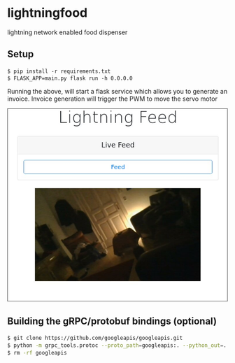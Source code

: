 # lightningfood
lightning network enabled food dispenser

## Setup
```
$ pip install -r requirements.txt
$ FLASK_APP=main.py flask run -h 0.0.0.0
```

Running the above, will start a flask service which allows you to generate an invoice.
Invoice generation will trigger the PWM to move the servo motor

![example_qr](test.png)

## Building the gRPC/protobuf bindings (optional)

```bash
$ git clone https://github.com/googleapis/googleapis.git
$ python -m grpc_tools.protoc --proto_path=googleapis:. --python_out=. --grpc_python_out=. rpc.proto
$ rm -rf googleapis
```
